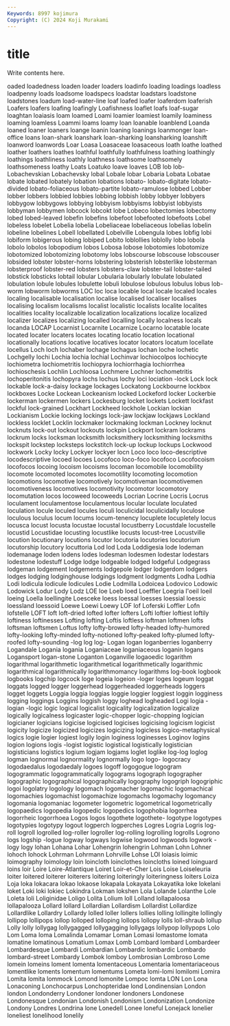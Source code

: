 ```yaml
---
Keywords: 8997 kojimura
Copyright: (C) 2024 Koji Murakami
---
```


# title

Write contents here.



oaded loadedness loaden loader loaders loadinfo loading loadings loadless loadpenny
loads loadsome loadspecs loadstar loadstars loadstone loadstones loadum load-water-line loaf
loafed loafer loaferdom loaferish Loafers loafers loafing loafingly Loafishness loaflet
loafs loaf-sugar loaghtan loaiasis loam loamed Loami loamier loamiest loamily
loaminess loaming loamless Loammi loams loamy loan loanable loanblend Loanda
loaned loaner loaners loange loanin loaning loanings loanmonger loan-office loans
loan-shark loanshark loan-sharking loansharking loanshift loanword loanwords Loar Loasa Loasaceae
loasaceous loath loathe loathed loather loathers loathes loathful loathfully loathfulness
loathing loathingly loathings loathliness loathly loathness loathsome loathsomely loathsomeness loathy
Loats Loatuko loave loaves LOB lob lob- Lobachevskian Lobachevsky lobal
Lobale lobar Lobaria Lobata Lobatae lobate lobated lobately lobation lobations
lobato- lobato-digitate lobato-divided lobato-foliaceous lobato-partite lobato-ramulose lobbed Lobber lobber lobbers
lobbied lobbies lobbing lobbish lobby lobbyer lobbyers lobbygow lobbygows lobbying
lobbyism lobbyisms lobbyist lobbyists lobbyman lobbymen lobcock lobcokt lobe Lobeco
lobectomies lobectomy lobed lobed-leaved lobefin lobefins lobefoot lobefooted lobefoots Lobel
lobeless lobelet Lobelia lobelia Lobeliaceae lobeliaceous lobelias lobelin lobeline lobelines
Lobell lobellated Lobelville Lobengula lobes lobfig lobi lobiform lobigerous lobing
lobiped Lobito loblollies loblolly lobo lobola lobolo lobolos lobopodium lobos
Lobosa lobose lobotomies lobotomize lobotomized lobotomizing lobotomy lobs lobscourse lobscouse
lobscouser lobsided lobster lobster-horns lobstering lobsterish lobsterlike lobsterman lobsterproof lobster-red
lobsters lobsters-claw lobster-tail lobster-tailed lobstick lobsticks lobtail lobular Lobularia lobularly
lobulate lobulated lobulation lobule lobules lobulette lobuli lobulose lobulous lobulus
lobus lob-worm lobworm lobworms LOC loc loca locable local locale
localed locales localing localisable localisation localise localised localiser localises localising
localism localisms localist localistic localists localite localites localities locality localizable
localization localizations localize localized localizer localizes localizing localled localling locally
localness locals locanda LOCAP Locarnist Locarnite Locarnize Locarno locatable locate
located locater locaters locates locating locatio location locational locationally locations
locative locatives locator locators locatum locellate locellus Loch loch lochaber
lochage lochagus lochan loche lochetic Lochgelly lochi Lochia lochia lochial
Lochinvar lochiocolpos lochiocyte lochiometra lochiometritis lochiopyra lochiorrhagia lochiorrhea lochioschesis Lochlin
Lochloosa Lochmere Lochner lochometritis lochoperitonitis lochopyra lochs lochus lochy loci
lociation -lock Lock lock lockable lock-a-daisy lockage lockages Lockatong Lockbourne
lockbox lockboxes Locke Lockean Lockeanism locked Lockeford locker Lockerbie lockerman
lockermen lockers Lockesburg locket lockets Lockett lockfast lockful lock-grained Lockhart
Lockheed lockhole Lockian lockian Lockianism Lockie locking lockings lock-jaw lockjaw
lockjaws Lockland lockless locklet Locklin lockmaker lockmaking lockman Lockney locknut
locknuts lock-out lockout lockouts lockpin Lockport lockram lockrams lockrum locks
locksman locksmith locksmithery locksmithing locksmiths lockspit lockstep locksteps lockstitch lock-up
lockup lockups Lockwood lockwork Locky locky Lockyer lockyer locn Loco
loco loco-descriptive locodescriptive locoed locoes Locofoco loco-foco locofoco Locofocoism locofocos
locoing locoism locoisms locoman locomobile locomobility locomote locomoted locomotes locomotility
locomoting locomotion locomotions locomotive locomotively locomotiveman locomotivemen locomotiveness locomotives locomotivity
locomotor locomotory locomutation locos locoweed locoweeds Locrian Locrine Locris Locrus
loculament loculamentose loculamentous locular loculate loculated loculation locule loculed locules
loculi loculicidal loculicidally loculose loculous loculus locum locums locum-tenency locuplete
locupletely locus locusca locust locusta locustae locustal locustberry Locustdale locustelle
locustid Locustidae locusting locustlike locusts locust-tree Locustville locution locutionary locutions
locutor locutoria locutories locutorium locutorship locutory locuttoria Lod lod Loda
Loddigesia lode lodeman lodemanage loden lodens lodes lodesman lodesmen lodestar
lodestars lodestone lodestuff Lodge lodge lodgeable lodged lodgeful Lodgegrass lodgeman
lodgement lodgements lodgepole lodger lodgerdom lodgers lodges lodging lodginghouse lodgings
lodgment lodgments Lodha Lodhia Lodi lodicula lodicule lodicules Lodie Lodmilla
Lodoicea Lodovico Lodowic Lodowick Lodur Lody Lodz LOE loe Loeb
loed Loeffler Loegria l'oeil loeil loeing Loella loellingite Loesceke loess
loessal loesses loessial loessic loessland loessoid Loewe Loewi Loewy LOF
lof Loferski Loffler Lofn lofstelle LOFT loft loft-dried lofted lofter
lofters Lofti loftier loftiest loftily loftiness loftinesses Lofting lofting Loftis
loftless loftman loftmen lofts loftsman loftsmen Loftus lofty lofty-browed lofty-headed
lofty-humored lofty-looking lofty-minded lofty-notioned lofty-peaked lofty-plumed lofty-roofed lofty-sounding -log log
log- Logan logan loganberries loganberry Logandale Logania logania Loganiaceae loganiaceous
loganin logans Logansport logan-stone Loganton Loganville logaoedic logarithm logarithmal logarithmetic
logarithmetical logarithmetically logarithmic logarithmical logarithmically logarithmomancy logarithms log-book logbook logbooks
logchip logcock loge logeia logeion -loger loges logeum loggat loggats
logged logger loggerhead loggerheaded loggerheads loggers logget loggets Loggia loggia
loggias loggie loggier loggiest loggin logginess logging loggings Loggins loggish
loggy loghead logheaded Logi logia -logian -logic logic logical logicalist
logicality logicalization logicalize logically logicalness logicaster logic-chopper logic-chopping logician logicianer
logicians logicise logicised logicises logicising logicism logicist logicity logicize logicized
logicizes logicizing logicless logico-metaphysical logics logie logier logiest logily login
loginess loginesses Loginov logins logion logions logis -logist logistic logistical
logistically logistician logisticians logistics logium logjam logjams loglet loglike log-log
loglog logman lognormal lognormality lognormally logo logo- logocracy logodaedalus logodaedaly
logoes logoff logogogue logogram logogrammatic logogrammatically logograms logograph logographer logographic
logographical logographically logography logogriph logogriphic logoi logolatry logology logomach logomacher
logomachic logomachical logomachies logomachist logomachize logomachs logomachy logomancy logomania logomaniac
logometer logometric logometrical logometrically logopaedics logopedia logopedic logopedics logophobia logorrhea
logorrheic logorrhoea Logos logos logothete logothete- logotype logotypes logotypies logotypy
logout logperch logperches Logres Logria Logris log-roll logroll logrolled log-roller
logroller log-rolling logrolling logrolls Logrono logs logship -logue logway logways
logwise logwood logwoods logwork -logy logy lohan Lohana Lohar Lohengrin
lohengrin Lohman Lohn Lohner lohoch lohock Lohrman Lohrmann Lohrville Lohse
LOI loiasis loimic loimography loimology loin loincloth loinclothes loincloths loined
loinguard loins loir Loire Loire-Atlantique Loiret Loir-et-Cher Lois Loise Loiseleuria
loiter loitered loiterer loiterers loitering loiteringly loiteringness loiters Loiza Loja
loka lokacara lokao lokaose lokapala Lokayata Lokayatika loke lokelani loket
Loki loki lokiec Lokindra Lokman lokshen Lola Lolande Lolanthe Lole
Loleta loli Loliginidae Loligo Lolita Lolium loll Lolland lollapaloosa lollapalooza
Lollard lollard Lollardian Lollardism Lollardist Lollardize Lollardlike Lollardry Lollardy lolled
loller lollers lollies lolling lollingite lollingly lollipop lollipops lollop lolloped
lolloping lollops lollopy lolls loll-shraub lollup Lolly lolly lollygag lollygagged
lollygagging lollygags lollypop lollypops Lolo Lom Loma loma Lomalinda Lomamar
Loman Lomasi lomastome lomata lomatine lomatinous Lomatium Lomax Lomb Lombard
lombard Lombardeer Lombardesque Lombardi Lombardian Lombardic lombardic Lombardo lombard-street Lombardy
Lombok lomboy Lombrosian Lombroso Lome lomein lomeins loment lomenta lomentaceous
Lomentaria lomentariaceous lomentlike loments lomentum lomentums Lometa lomi-lomi lomilomi Lomira
Lomita lomita lommock Lomond lomonite Lompoc lomta LON Lon Lona
Lonaconing Lonchocarpus Lonchopteridae lond Londinensian London london Londonderry Londoner londoner
londoners Londonese Londonesque Londonian Londonish Londonism Londonization Londonize Londony Londres
Londrina lone Lonedell Lonee loneful Lonejack lonelier loneliest lonelihood lonelily
